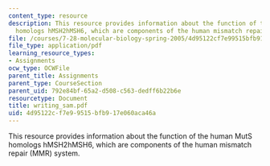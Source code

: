 ```yaml
---
content_type: resource
description: This resource provides information about the function of the human MutS
  homologs hMSH2hMSH6, which are components of the human mismatch repair (MMR) system.
file: /courses/7-28-molecular-biology-spring-2005/4d95122cf7e99515bfb917e060aca46a_writing_sam.pdf
file_type: application/pdf
learning_resource_types:
- Assignments
ocw_type: OCWFile
parent_title: Assignments
parent_type: CourseSection
parent_uid: 792e84bf-65a2-d508-c563-dedff6b22b6e
resourcetype: Document
title: writing_sam.pdf
uid: 4d95122c-f7e9-9515-bfb9-17e060aca46a
---
```

This resource provides information about the function of the human MutS homologs hMSH2hMSH6, which are components of the human mismatch repair (MMR) system.

